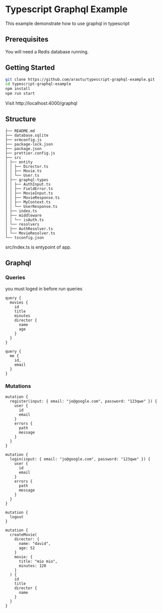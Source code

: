 # Typescript Graphql Example

This example demonstrate how to use graphql in typescript

## Prerequisites

You will need a Redis database running.

## Getting Started

```bash
git clone https://github.com/arastu/typescript-graphql-example.git
cd typescript-graphql-example
npm install
npm run start
```

Visit http://localhost:4000/graphql

## Structure

```
├── README.md
├── database.sqlite
├── ormconfig.js
├── package-lock.json
├── package.json
├── prettier.config.js
├── src
│ ├── entity
│ │ ├── Director.ts
│ │ ├── Movie.ts
│ │ └── User.ts
│ ├── graphql-types
│ │ ├── AuthInput.ts
│ │ ├── FieldError.ts
│ │ ├── MovieInput.ts
│ │ ├── MovieResponse.ts
│ │ ├── MyContext.ts
│ │ └── UserResponse.ts
│ ├── index.ts
│ ├── middleware
│ │ └── isAuth.ts
│ └── resolvers
│ ├── AuthResolver.ts
│ └── MovieResolver.ts
└── tsconfig.json
```

src/index.ts is entypoint of app.

## Graphql
### Queries

you must loged in before run queries
```gql
query {
  movies {
    id
    title
    minutes
    director {
      name
      age
    }
  }
}

query {
  me {
    id,
    email
  }
}
```

### Mutations

```gql
mutation {
  register(input: { email: "jo@google.com", password: "123qwe" }) {
    user {
      id
      email
    }
    errors {
      path
      message
    }
  }
}

mutation {
  login(input: { email: "jo@google.com", password: "123qwe" }) {
    user {
      id
      email
    }
    errors {
      path
      message
    }
  }
}

mutation {
  logout
}

mutation {
  createMovie(
    director: {
      name: "david",
      age: 52
    }
    movie: {
      title: "mio mio",
      minutes: 120
    }
  ) {
    id
    title
    director {
      name
    }
  }
}
```


